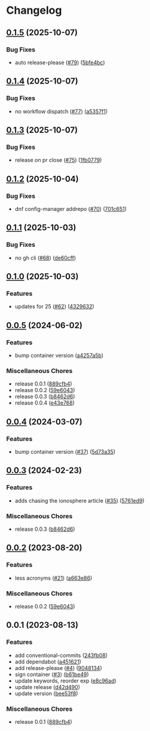 # Changelog

## [0.1.5](https://github.com/bpbeatty/resume/compare/v0.1.4...v0.1.5) (2025-10-07)


### Bug Fixes

* auto release-please ([#79](https://github.com/bpbeatty/resume/issues/79)) ([5bfe4bc](https://github.com/bpbeatty/resume/commit/5bfe4bc699a9a09ff4ff5cb5695b219c33c9a54b))

## [0.1.4](https://github.com/bpbeatty/resume/compare/v0.1.3...v0.1.4) (2025-10-07)


### Bug Fixes

* no workflow dispatch ([#77](https://github.com/bpbeatty/resume/issues/77)) ([a5357f1](https://github.com/bpbeatty/resume/commit/a5357f14ca0ab4bfbfd02fb1c8a8a6cc5a2d5531))

## [0.1.3](https://github.com/bpbeatty/resume/compare/v0.1.2...v0.1.3) (2025-10-07)


### Bug Fixes

* release on pr close ([#75](https://github.com/bpbeatty/resume/issues/75)) ([1fb0779](https://github.com/bpbeatty/resume/commit/1fb07797f2f836bb5248f83a7bbf17ef31ed6c73))

## [0.1.2](https://github.com/bpbeatty/resume/compare/v0.1.1...v0.1.2) (2025-10-04)


### Bug Fixes

* dnf config-manager addrepo ([#70](https://github.com/bpbeatty/resume/issues/70)) ([701c651](https://github.com/bpbeatty/resume/commit/701c651dd3a7ba7d090122c7db9fff636ff384c4))

## [0.1.1](https://github.com/bpbeatty/resume/compare/v0.1.0...v0.1.1) (2025-10-03)


### Bug Fixes

* no gh cli ([#68](https://github.com/bpbeatty/resume/issues/68)) ([de60cff](https://github.com/bpbeatty/resume/commit/de60cff80f6e5c77f37c838e1f3d70522f678d9e))

## [0.1.0](https://github.com/bpbeatty/resume/compare/v0.0.5...v0.1.0) (2025-10-03)


### Features

* updates for 25 ([#62](https://github.com/bpbeatty/resume/issues/62)) ([4329632](https://github.com/bpbeatty/resume/commit/43296322cdd11ad31ed527f490188c41205a927e))


## [0.0.5](https://github.com/bpbeatty/resume/compare/v0.0.4...v0.0.5) (2024-06-02)


### Features

* bump container version ([a4257a5b](https://github.com/bpbeatty/resume/commit/a4257a5b967bffef8f210c8342aced5ae6e6c01d))


### Miscellaneous Chores

* release 0.0.1 ([889cfb4](https://github.com/bpbeatty/resume/commit/889cfb41962a0c0e664909a6bf232c1a4fe81cc8))
* release 0.0.2 ([59e6043](https://github.com/bpbeatty/resume/commit/59e60438e071d30a98262d34c3c118ae97b14f1a))
* release 0.0.3 ([b8462d6](https://github.com/bpbeatty/resume/commit/b8462d6833f66c5b3fa470aae8e3f0cafd6d2c19))
* release 0.0.4 ([e43e768](https://github.com/bpbeatty/resume/commit/e43e76855db2a0a1131a4c2e660246ac25f4baaf))

## [0.0.4](https://github.com/bpbeatty/resume/compare/v0.0.3...v0.0.4) (2024-03-07)


### Features

* bump container version ([#37](https://github.com/bpbeatty/resume/issues/37)) ([5d73a35](https://github.com/bpbeatty/resume/commit/5d73a357c4bc8495f77280b119ebe625e3d11f1c))

## [0.0.3](https://github.com/bpbeatty/resume/compare/v0.0.2...v0.0.3) (2024-02-23)


### Features

* adds chasing the ionosphere article ([#35](https://github.com/bpbeatty/resume/issues/35)) ([5761ed9](https://github.com/bpbeatty/resume/commit/5761ed9b4d4ac2820b2a6c14dabf9d7b69666b35))


### Miscellaneous Chores

* release 0.0.3 ([b8462d6](https://github.com/bpbeatty/resume/commit/b8462d6833f66c5b3fa470aae8e3f0cafd6d2c19))

## [0.0.2](https://github.com/bpbeatty/resume/compare/v0.0.1...v0.0.2) (2023-08-20)


### Features

* less acronyms ([#21](https://github.com/bpbeatty/resume/issues/21)) ([a663e86](https://github.com/bpbeatty/resume/commit/a663e86daed98d6d8af0147c01cc422f2109f682))


### Miscellaneous Chores

* release 0.0.2 ([59e6043](https://github.com/bpbeatty/resume/commit/59e60438e071d30a98262d34c3c118ae97b14f1a))

## 0.0.1 (2023-08-13)


### Features

* add conventional-commits ([243fb08](https://github.com/bpbeatty/resume/commit/243fb08a07731bea837502566a22a4fa73132b37))
* add dependabot ([a451621](https://github.com/bpbeatty/resume/commit/a45162136b39f01a42418166a61306e8a7599ebf))
* add release-please ([#4](https://github.com/bpbeatty/resume/issues/4)) ([9048134](https://github.com/bpbeatty/resume/commit/904813436ab7c78928be23786c9e6f1b07f99d29))
* sign container ([#3](https://github.com/bpbeatty/resume/issues/3)) ([b61be49](https://github.com/bpbeatty/resume/commit/b61be493a4725ba7b7c245a1b2b4a8dd1a179882))
* update keywords, reorder exp ([e8c96ad](https://github.com/bpbeatty/resume/commit/e8c96ad932832ecaabfce55d29b7777be854386e))
* update release ([d42d490](https://github.com/bpbeatty/resume/commit/d42d4906bc11187300e62bca0f0fcae5d0c6f004))
* update version ([bee53f8](https://github.com/bpbeatty/resume/commit/bee53f80c9d6fd93eed7bb18e2999ce738c5a3e4))


### Miscellaneous Chores

* release 0.0.1 ([889cfb4](https://github.com/bpbeatty/resume/commit/889cfb41962a0c0e664909a6bf232c1a4fe81cc8))
